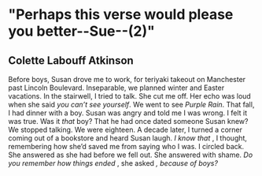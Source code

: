 # "Perhaps this verse would please you better--Sue--(2)"
## Colette Labouff Atkinson
Before boys, Susan drove me to work, for teriyaki takeout on Manchester past
Lincoln Boulevard. Inseparable, we planned winter and Easter vacations. In the
stairwell, I tried to talk. She cut me off. Her echo was loud when she said
_you can’t see yourself_. We went to see _Purple Rain_. That fall, I had
dinner with a boy. Susan was angry and told me I was wrong. I felt it was
true. Was it _that_ boy? That he had once dated someone Susan knew? We stopped
talking. We were eighteen. A decade later, I turned a corner coming out of a
bookstore and heard Susan laugh. _I know that_ , I thought, remembering how
she’d saved me from saying who I was. I circled back. She answered as she had
before we fell out. She answered with shame. _Do you remember how things
ended_ , she asked _, because of boys?_